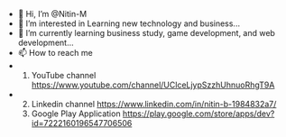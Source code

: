 - 👋 Hi, I’m @Nitin-M
- 👀 I’m interested in Learning new technology and business...
- 🌱 I’m currently learning business study, game development, and web development...
- 📫 How to reach me
-   1) YouTube channel https://www.youtube.com/channel/UClceLjypSzzhUhnuoRhgT9A
-   2) Linkedin channel https://www.linkedin.com/in/nitin-b-1984832a7/
    3) Google Play Application https://play.google.com/store/apps/dev?id=7222160196547706506
<!---
Nitin-M-1/Nitin-M-1 is a ✨ special ✨ repository because its `README.md` (this file) appears on your GitHub profile.
You can click the Preview link to take a look at your changes.
--->
